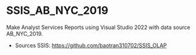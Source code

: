 # SSIS_AB_NYC_2019
Make Analyst Services Reports using Visual Studio 2022 with data source AB_NYC_2019.

- Sources SSIS: https://github.com/baotran310702/SSIS_OLAP
